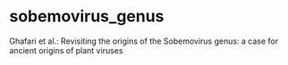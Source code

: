 # sobemovirus_genus

Ghafari et al.: Revisiting the origins of the Sobemovirus genus: a case for ancient origins of plant viruses
